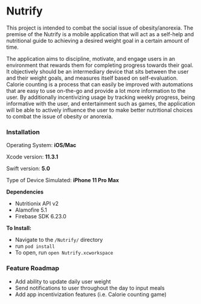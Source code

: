 # Nutrify

This project is intended to combat the social issue of obesity/anorexia. The premise of the Nutrify is a mobile application that will act as a self-help and nutritional guide to achieving a desired weight goal in a certain amount of time.

The application aims to discipline, motivate, and engage users in an environment that rewards them for completing progress towards their goal. It objectively should be an intermediary device that sits between the user and their weight goals, and measures itself based on self-evaluation. Calorie counting is a process that can easily be improved with automations that are easy to use on-the-go and provide a lot more information to the user. By additionally incentivizing usage by tracking weekly progress, being informative with the user, and entertainment such as games, the application will be able to actively influence the user to make better nutritional choices to combat the issue of obesity or anorexia.

### Installation

Operating System: **iOS/Mac**

Xcode version: **11.3.1**

Swift version:  **5.0**

Type of Device Simulated: **iPhone 11 Pro Max**

**Dependencies**
- Nutritionix API v2
- Alamofire 5.1
- Firebase SDK 6.23.0

**To Install:**
 - Navigate to the `/Nutrify/` directory
 - run `pod install`
 - To open, run `open Nutrify.xcworkspace`
 
 ### Feature Roadmap
 - Add ability to update daily user weight
 - Send notifications to user throughout the day to input meals
 - Add app incentivization features (i.e. Calorie counting game)
 
